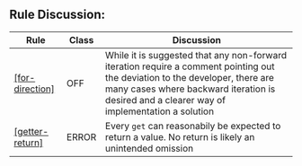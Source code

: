 
## Rule Discussion:
| Rule | Class | Discussion |
| --- | --- | --- |
| [[for-direction]](https://eslint.org/docs/rules/for-direction) | OFF | While it is suggested that any non-forward iteration require a comment pointing out the deviation to the developer, there are many cases where backward iteration is desired and a clearer way of implementation a solution |
| [[getter-return]](https://eslint.org/docs/rules/getter-return) | ERROR | Every `get` can reasonabily be expected to return a value.  No return is likely an unintended omission |
